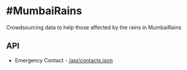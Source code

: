 # #MumbaiRains

Crowdsourcing data to help those affected by the rains in MumbaiRains


## API

* Emergency Contact - [/api/contacts.json](https://mumbairains.org/api/contacts.json)
